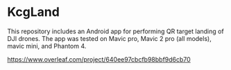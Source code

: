 # KcgLand

This repository includes an Android app for performing QR target landing of DJI drones.
The app was tested on Mavic pro, Mavic 2 pro (all models), mavic mini, and Phantom 4.

https://www.overleaf.com/project/640ee97cbcfb98bbf9d6cb70